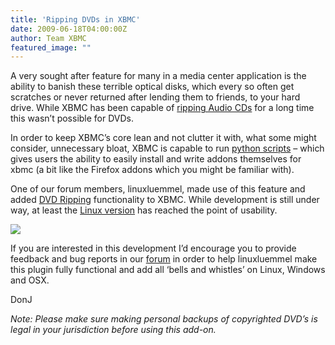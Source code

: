 ```yaml
---
title: 'Ripping DVDs in XBMC'
date: 2009-06-18T04:00:00Z
author: Team XBMC
featured_image: ""
---
```

A very sought after feature for many in a media center application is the ability to banish these terrible optical disks, which every so often get scratches or never returned after lending them to friends, to your hard drive. While XBMC has been capable of [ripping Audio CDs](https://kodi.wiki/view/Ripping_CDs) for a long time this wasn’t possible for DVDs.

 In order to keep XBMC’s core lean and not clutter it with, what some might consider, unnecessary bloat, XBMC is capable to run [python scripts](https://kodi.wiki/view/Add-ons) – which gives users the ability to easily install and write addons themselves for xbmc (a bit like the Firefox addons which you might be familiar with).

 One of our forum members, linuxluemmel, made use of this feature and added [D](https://code.google.com/archive/p/luemmels-dvd-ripper)[VD Ripping](https://code.google.com/archive/p/luemmels-dvd-ripper) functionality to XBMC. While development is still under way, at least the [Linux version](https://code.google.com/archive/p/luemmels-dvd-ripper/wikis/readmelinux.wiki) has reached the point of usability.

 ![](https://luemmels-dvd-ripper.googlecode.com/files/Mainmenu.png)

 If you are interested in this development I’d encourage you to provide feedback and bug reports in our [forum](https://forum.kodi.tv/showthread.php?tid=52166) in order to help linuxluemmel make this plugin fully functional and add all ‘bells and whistles’ on Linux, Windows and OSX.

 DonJ

 *Note: Please make sure making personal backups of copyrighted DVD’s is legal in your jurisdiction before using this add-on.*

 